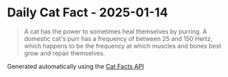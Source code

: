 # Daily Cat Fact - 2025-01-14

> A cat has the power to sometimes heal themselves by purring. A domestic cat's purr has a frequency of between 25 and 150 Hertz, which happens to be the frequency at which muscles and bones best grow and repair themselves. 

Generated automatically using the [Cat Facts API](https://catfact.ninja)
